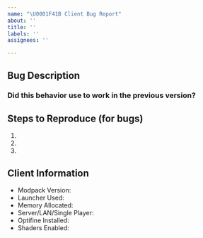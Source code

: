 ```yaml
---
name: "\U0001F41B Client Bug Report"
about: ''
title: ''
labels: ''
assignees: ''

---
```


<!--=

Please ensure that you fill in all the required information needed as specified by the template below. Enter text following any "<!-- ✏\-\-\>" in the template below.

NOTE: If you have other mods installed or you have changed versions; please revert to a clean install and test again with a crash/bug before posting.

=-->


## Bug Description
<!-- 📝 A clear and concise description of the problem -->
<!-- ✏-->


### Did this behavior use to work in the previous version?
<!-- 📝 Yes, the previous version in which this bug was not present was: -->
<!-- ✏-->


## Steps to Reproduce (for bugs)
<!-- 📝 A video or a set of steps to reproduce -->
<!-- ✏-->
1.
2.
3.


## Client Information
* Modpack Version:<!-- ✏-->
* Launcher Used:<!-- ✏-->
* Memory Allocated:<!-- ✏-->
* Server/LAN/Single Player:<!-- ✏-->
* Optifine Installed:<!-- ✏-->
* Shaders Enabled:<!-- ✏-->

